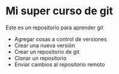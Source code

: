 # Mi super curso de git

Este es un repositorio para aprender git

- Agregar cosas a control de versiones
- Crear una nueva versión
- Crear un repositorio de git
- Clonar un repositorio
- Enviar cambios al repositorio remoto
